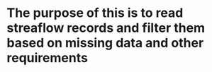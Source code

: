 # The purpose of this is to read streaflow records and filter them based on missing data and other requirements
